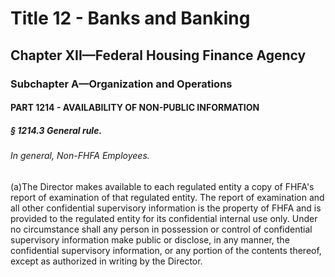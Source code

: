 
# Title 12 - Banks and Banking
## Chapter XII—Federal Housing Finance Agency
### Subchapter A—Organization and Operations
#### PART 1214 - AVAILABILITY OF NON-PUBLIC INFORMATION
##### § 1214.3 General rule.
###### In general, Non-FHFA Employees.

(a)The Director makes available to each regulated entity a copy of FHFA's report of examination of that regulated entity. The report of examination and all other confidential supervisory information is the property of FHFA and is provided to the regulated entity for its confidential internal use only. Under no circumstance shall any person in possession or control of confidential supervisory information make public or disclose, in any manner, the confidential supervisory information, or any portion of the contents thereof, except as authorized in writing by the Director.
